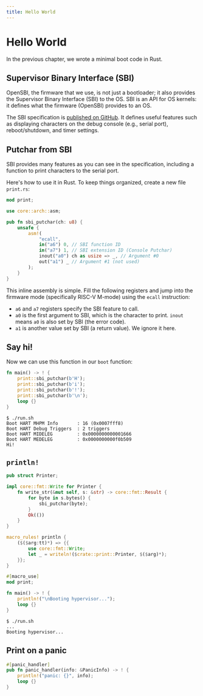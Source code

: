 ```yaml
---
title: Hello World
---
```


# Hello World

In the previous chapter, we wrote a minimal boot code in Rust.

## Supervisor Binary Interface (SBI)

OpenSBI, the firmware that we use, is not just a bootloader; it also provides the Supervisor Binary Interface (SBI) to the OS. SBI is an API for OS kernels: it defines what the firmware (OpenSBI) provides to an OS.

The SBI specification is [published on GitHub](https://github.com/riscv-non-isa/riscv-sbi-doc/releases). It defines useful features such as displaying characters on the debug console (e.g., serial port), reboot/shutdown, and timer settings.

## Putchar from SBI

SBI provides many features as you can see in the specification, including a function to print characters to the serial port.

Here's how to use it in Rust. To keep things organized, create a new file `print.rs`:

```rust [src/main.rs]
mod print;
```

```rust [src/print.rs]
use core::arch::asm;

pub fn sbi_putchar(ch: u8) {
    unsafe {
        asm!(
            "ecall",
            in("a6") 0, // SBI function ID
            in("a7") 1, // SBI extension ID (Console Putchar)
            inout("a0") ch as usize => _, // Argument #0
            out("a1") _ // Argument #1 (not used)
        );
    }
}
```

This inline assembly is simple. Fill the following registers and jump into the firmware mode (specifically RISC-V M-mode) using the `ecall` instruction:

- `a6` and `a7` registers specify the SBI feature to call.
- `a0` is the first argument to SBI, which is the character to print. `inout` means `a0` is also set by SBI (the error code).
- `a1` is another value set by SBI (a return value). We ignore it here.

## Say hi!

Now we can use this function in our `boot` function:

```rust [src/main.rs] {2-5}
fn main() -> ! {
    print::sbi_putchar(b'H');
    print::sbi_putchar(b'i');
    print::sbi_putchar(b'!');
    print::sbi_putchar(b'\n');
    loop {}
}
```

```
$ ./run.sh
Boot HART MHPM Info       : 16 (0x0007fff8)
Boot HART Debug Triggers  : 2 triggers
Boot HART MIDELEG         : 0x0000000000001666
Boot HART MEDELEG         : 0x0000000000f0b509
Hi!
```

## `println!`

```rust [src/print.rs]
pub struct Printer;

impl core::fmt::Write for Printer {
    fn write_str(&mut self, s: &str) -> core::fmt::Result {
        for byte in s.bytes() {
            sbi_putchar(byte);
        }
        Ok(())
    }
}

macro_rules! println {
    ($($arg:tt)*) => {{
        use core::fmt::Write;
        let _ = writeln!($crate::print::Printer, $($arg)*);
    }};
}
```

```rust [src/main.rs] {1}
#[macro_use]
mod print;
```

```rust [src/main.rs] {2}
fn main() -> ! {
    println!("\nBooting hypervisor...");
    loop {}
}
```

```
$ ./run.sh
...
Booting hypervisor...
```

## Print on a panic

```rust [src/main.rs] {3}
#[panic_handler]
pub fn panic_handler(info: &PanicInfo) -> ! {
    println!("panic: {}", info);
    loop {}
}
```
